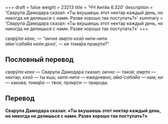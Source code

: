 +++
draft = false
weight = 23213
title = 'ЧЧ Антйа 6.320'
description = 'Сварупа Дамодара сказал: «Ты вкушаешь этот нектар каждый день, но никогда не делишься с нами. Разве хорошо так поступать?»'
summary = 'Сварупа Дамодара сказал: «Ты вкушаешь этот нектар каждый день, но никогда не делишься с нами. Разве хорошо так поступать?»'
+++

_сварӯпа кахе,_ — _“аичхе амр̣та кха̄о нити-нити  
а̄ма̄-саба̄йа на̄хи деха’,_ — ки тома̄ра пракр̣ти?”

## Пословный перевод

_сварӯпа_ _кахе_ — Сварупа Дамодара сказал; _аичхе_ — такой; _амр̣та_ — нектар; _кха̄о_ — ты ешь; _нити_\-_нити_ — ежедневно; _а̄ма̄_\-_саба̄йа_ — нам; _ки_ — какова; _тома̄ра_ — твоя; _пракр̣ти_ — природа.

## Перевод

**Сварупа Дамодара сказал: «Ты вкушаешь этот нектар каждый день, но никогда не делишься с нами. Разве хорошо так поступать?»**

